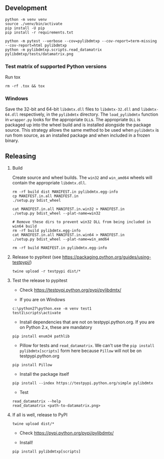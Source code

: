 ## Development

```
python -m venv venv
source ./venv/bin/activate
pip install -U pip
pip install -r requirements.txt

python -m pytest --verbose --cov=pylibdmtxp --cov-report=term-missing --cov-report=html pylibdmtxp
python -m pylibdmtxp.scripts.read_datamatrix pylibdmtxp/tests/datamatrix.png
```

### Test matrix of supported Python versions

Run tox

```
rm -rf .tox && tox
```

### Windows

Save the 32-bit and 64-bit `libdmtx.dll` files to `libdmtx-32.dll` and
`libdmtx-64.dll` respectively, in the `pylibdmtx` directory.
The `load_pylibdmtx` function in `wrapper.py` looks for the appropriate `DLL`s.
The appropriate `DLL` is packaged up into the wheel build and is installed
alongside the package source. This strategy allows the same method to be used
when `pylibdmtx` is run from source, as an installed package and when included
in a frozen binary.

## Releasing

1. Build

    Create source and wheel builds. The `win32` and `win_amd64` wheels will
    contain the appropriate `libdmtx.dll`.

    ```
    rm -rf build dist MANIFEST.in pylibdmtx.egg-info
    cp MANIFEST.in.all MANIFEST.in
    ./setup.py bdist_wheel

    cat MANIFEST.in.all MANIFEST.in.win32 > MANIFEST.in
    ./setup.py bdist_wheel --plat-name=win32

    # Remove these dirs to prevent win32 DLL from being included in win64 build
    rm -rf build pylibdmtx.egg-info
    cat MANIFEST.in.all MANIFEST.in.win64 > MANIFEST.in
    ./setup.py bdist_wheel --plat-name=win_amd64

    rm -rf build MANIFEST.in pylibdmtx.egg-info
    ```

2. Release to pypitest (see https://packaging.python.org/guides/using-testpypi/)

    ```
    twine upload -r testpypi dist/*
    ```

3. Test the release to pypitest

    * Check https://testpypi.python.org/pypi/pylibdmtx/

    * If you are on Windows

    ```
    c:\python27\python.exe -m venv test1
    test1\scripts\activate
    ```

    * Install dependencies that are not on testpypi.python.org.
    If you are on Python 2.x, these are mandatory

    ```
    pip install enum34 pathlib
    ```

    * Pillow for tests and `read_datamatrix`. We can't use the
    `pip install pylibdmtx[scripts]` form here because `Pillow` will not be
    on testpypi.python.org

    ```
    pip install Pillow
    ```

    * Install the package itself

    ```
    pip install --index https://testpypi.python.org/simple pylibdmtx
    ```

    * Test

    ```
    read_datamatrix --help
    read_datamatrix <path-to-datamatrix.png>
    ```

4. If all is well, release to PyPI

    ```
    twine upload dist/*
    ```

    * Check https://pypi.python.org/pypi/pylibdmtx/

    * Install!

    ```
    pip install pylibdmtxp[scripts]
    ```

